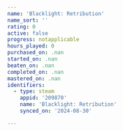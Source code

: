 ```yaml
---
name: 'Blacklight: Retribution'
name_sort: ''
rating: 0
active: false
progress: notapplicable
hours_played: 0
purchased_on: .nan
started_on: .nan
beaten_on: .nan
completed_on: .nan
mastered_on: .nan
identifiers:
  - type: steam
    appid: '209870'
    name: 'Blacklight: Retribution'
    synced_on: '2024-08-30'

---
```

